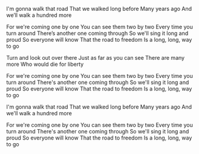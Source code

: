 I'm gonna walk that road
That we walked long before
Many years ago
And we’ll walk a hundred more

For we're coming one by one
You can see them two by two
Every time you turn around
There’s another one coming through
So we'll sing it long and proud
So everyone will know
That the road to freedom
Is a long, long, way to go

Turn and look out over there
Just as far as you can see
There are many more
Who would die for liberty

For we're coming one by one
You can see them two by two
Every time you turn around
There's another one coming through
So we'll sing it long and proud
So everyone will know
That the road to freedom
Is a long, long, way to go

I'm gonna walk that road
That we walked long before
Many years ago
And we'll walk a hundred more

For we're coming one by one
You can see them two by two
Every time you turn around
There's another one coming through
So we'll sing it long and proud
So everyone will know
That the road to freedom
Is a long, long, way to go
